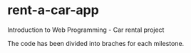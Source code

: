 # rent-a-car-app
Introduction to Web Programming - Car rental project

The code has been divided into braches for each milestone.
